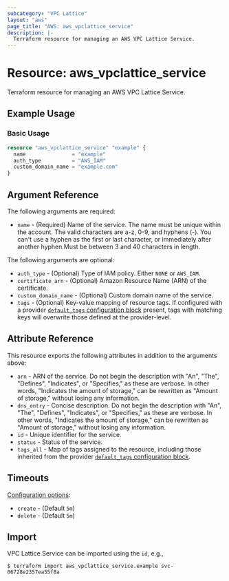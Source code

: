 ```yaml
---
subcategory: "VPC Lattice"
layout: "aws"
page_title: "AWS: aws_vpclattice_service"
description: |-
  Terraform resource for managing an AWS VPC Lattice Service.
---
```


# Resource: aws_vpclattice_service

Terraform resource for managing an AWS VPC Lattice Service.

## Example Usage

### Basic Usage

```terraform
resource "aws_vpclattice_service" "example" {
  name               = "example"
  auth_type          = "AWS_IAM"
  custom_domain_name = "example.com"
}
```

## Argument Reference

The following arguments are required:

* `name` - (Required) Name of the service. The name must be unique within the account. The valid characters are a-z, 0-9, and hyphens (-). You can't use a hyphen as the first or last character, or immediately after another hyphen.Must be between 3 and 40 characters in length.

The following arguments are optional:

* `auth_type` - (Optional) Type of IAM policy. Either `NONE` or `AWS_IAM`.
* `certificate_arn` - (Optional) Amazon Resource Name (ARN) of the certificate.
* `custom_domain_name` - (Optional) Custom domain name of the service.
* `tags` - (Optional) Key-value mapping of resource tags. If configured with a provider [`default_tags` configuration block](/docs/providers/aws/index.html#default_tags-configuration-block) present, tags with matching keys will overwrite those defined at the provider-level.

## Attribute Reference

This resource exports the following attributes in addition to the arguments above:

* `arn` - ARN of the service. Do not begin the description with "An", "The", "Defines", "Indicates", or "Specifies," as these are verbose. In other words, "Indicates the amount of storage," can be rewritten as "Amount of storage," without losing any information.
* `dns_entry` - Concise description. Do not begin the description with "An", "The", "Defines", "Indicates", or "Specifies," as these are verbose. In other words, "Indicates the amount of storage," can be rewritten as "Amount of storage," without losing any information.
* `id` - Unique identifier for the service.
* `status` - Status of the service.
* `tags_all` - Map of tags assigned to the resource, including those inherited from the provider [`default_tags` configuration block](/docs/providers/aws/index.html#default_tags-configuration-block).

## Timeouts

[Configuration options](https://developer.hashicorp.com/terraform/language/resources/syntax#operation-timeouts):

* `create` - (Default `5m`)
* `delete` - (Default `5m`)

## Import

VPC Lattice Service can be imported using the `id`, e.g.,

```
$ terraform import aws_vpclattice_service.example svc-06728e2357ea55f8a
```
